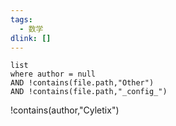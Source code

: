 ```yaml
---
tags:
  - 数学
dlink: []
---
```

```dataview
list
where author = null
AND !contains(file.path,"Other")
AND !contains(file.path,"_config_")
```
!contains(author,"Cyletix")